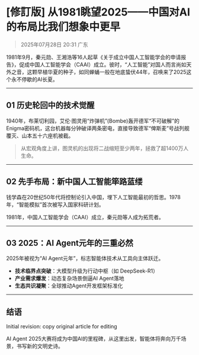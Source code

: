 # [修訂版] 从1981眺望2025——中国对AI的布局比我们想象中更早

> 2025年07月28日 20:31 广东

1981年9月，秦元勋、王湘浩等16人起草《关于成立中国人工智能学会的申请报告》，促成中国人工智能学会（CAAI）成立。彼时，“人工智能”对国人而言尚如天外之音，这颗早植华夏的种子，如同蝉蛹一般在地底蛰伏44年，召唤来了2025这个永不停歇的AI长夏。

---

## 01 历史轮回中的技术觉醒

1940年，布莱切利园，艾伦·图灵用“炸弹机”(Bombe)轰开德军“不可破解”的Enigma密码机，这台机器每分钟破译两条密电，直接导致德军“俾斯麦”号战列舰覆灭、山本五十六座机被截。

> 从宏观角度上讲，图灵机的出现将二战缩短至少两年，拯救了超1400万人生命。

---

## 02 先手布局：新中国人工智能筚路蓝缕

钱学森在20世纪50年代将控制论引入中国，埋下人工智能最初的哲思。1978年，“智能模拟”首次被写入国家科研计划。

1981年，中国人工智能学会（CAAI）成立，秦元勋等人成为拓荒者。

---

## 03 2025：AI Agent元年的三重必然

2025年被视为“AI Agent元年”，标志智能体技术从工具向主体跃迁。

- **技术临界点突破**：大模型升级为行动中枢（如 DeepSeek-R1）
- **产业需求爆发**：动态复杂场景倒逼AI Agent落地
- **生态共识凝聚**：全球推动Agent开发框架标准化

---

## 结语
Initial revision: copy original article for editing

AI Agent 2025大赛将成为中国AI的里程碑，从这里出发，智能体将奔向万千场景，书写新的文明史诗。
